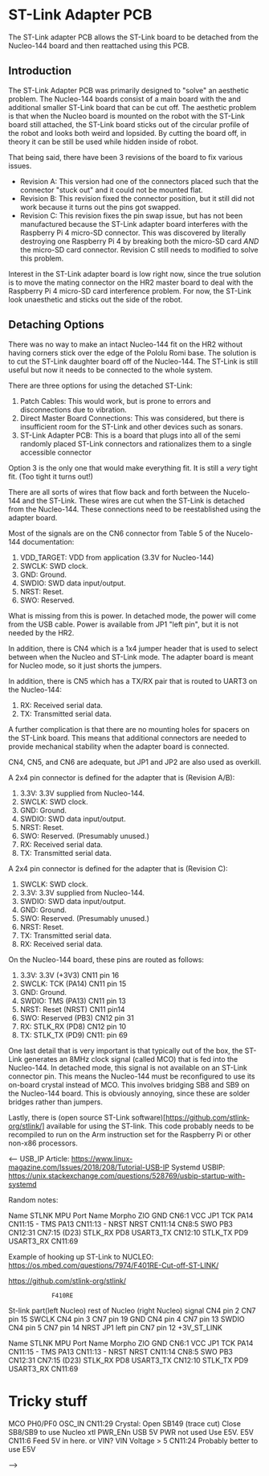 # ST-Link Adapter PCB

The ST-Link adapter PCB allows the ST-Link board to be detached from the Nucleo-144 board
and then reattached using this PCB.

## Introduction

The ST-Link Adapter PCB was primarily designed to "solve" an aesthetic problem.
The Nucleo-144 boards consist of a main board with the and additional smaller ST-Link board
that can be cut off.
The aesthetic problem is that when the Nucleo board is mounted on the robot
with the ST-Link board still attached,
the ST-Link board sticks out of the circular profile of the robot and looks both weird and lopsided.
By cutting the board off, in theory it can be still be used while hidden inside of robot.

That being said, there have been 3 revisions of the board to fix various issues.

* Revision A:
  This version had one of the connectors placed such that the connector "stuck out"
  and it could not be mounted flat.
* Revision B:
  This revision fixed the connector position,
  but it still did not work because it turns out the pins got swapped.
* Revision C:
  This revision fixes the pin swap issue, but has not been manufactured
  because the ST-Link adapter board interferes with the Raspberry Pi 4 micro-SD connector.
  This was discovered by literally destroying one Raspberry Pi 4
  by breaking both the micro-SD card *AND* the micro-SD card connector.
  Revision C still needs to modified to solve this problem.

Interest in the ST-Link adapter board is low right now,
since the true solution is to move the mating connector on the HR2 master board
to deal with the Raspberry Pi 4 micro-SD card interference problem.
For now, the ST-Link look unaesthetic and sticks out the side of the robot.

## Detaching Options

There was no way to make an intact Nucleo-144 fit on the HR2
without having corners stick over the edge of the Pololu Romi base.
The solution is to cut the ST-Link daughter board off of the Nucleo-144.
The ST-Link is still useful but now it needs to be connected to the whole system.

There are three options for using the detached ST-Link:

1. Patch Cables:
   This would work, but is prone to errors and disconnections due to vibration.
2. Direct Master Board Connections:
   This was considered, but there is insufficient room for the ST-Link and
   other devices such as sonars.
3. ST-Link Adapter PCB:
   This is a board that plugs into all of the semi randomly placed ST-Link connectors
   and rationalizes them to a single accessible connector

Option 3 is the only one that would make everything fit.
It is still a *very* tight fit.
(Too tight it turns out!)

There are all sorts of wires that flow back and forth between the Nucelo-144 and the ST-Link.
These wires are cut when the ST-Link is detached from the Nucleo-144.
These connections need to be reestablished using the adapter board.

Most of the signals are on the CN6 connector from Table 5 of the Nucelo-144 documentation:

1. VDD_TARGET: VDD from application (3.3V for Nucleo-144)
2. SWCLK: SWD clock.
3. GND: Ground.
4. SWDIO: SWD data input/output.
5. NRST: Reset.
6. SWO: Reserved.

What is missing from this is power.
In detached mode, the power will come from the USB cable.
Power is available from JP1 "left pin", but it is not needed by the HR2.

In addition, there is CN4 which is a 1x4 jumper header that is used to select between when
the Nucleo and ST-Link mode.
The adapter board is meant for Nucleo mode, so it just shorts the jumpers.

In addition, there is CN5 which has a TX/RX pair that is routed to UART3 on the Nucleo-144:

1. RX: Received serial data.
2. TX: Transmitted serial data.

A further complication is that there are no mounting holes for spacers on the ST-Link board.
This means that additional connectors are needed to provide mechanical stability when the
adapter board is connected.

CN4, CN5, and CN6 are adequate, but JP1 and JP2 are also used as overkill.

A 2x4 pin connector is defined for the adapter that is (Revision A/B):

1. 3.3V: 3.3V supplied from Nucleo-144.
2. SWCLK: SWD clock.
3. GND: Ground.
4. SWDIO: SWD data input/output.
5. NRST: Reset.
6. SWO: Reserved. (Presumably unused.)
7. RX: Received serial data.
8. TX: Transmitted serial data.

A 2x4 pin connector is defined for the adapter that is (Revision C):

1. SWCLK: SWD clock.
2. 3.3V: 3.3V supplied from Nucleo-144.
3. SWDIO: SWD data input/output.
4. GND: Ground.
5. SWO: Reserved. (Presumably unused.)
6. NRST: Reset.
7. TX: Transmitted serial data.
8. RX: Received serial data.

On the Nucleo-144 board, these pins are routed as follows:

1. 3.3V: 3.3V (+3V3) CN11 pin 16
2. SWCLK: TCK (PA14) CN11 pin 15
3. GND: Ground.
4. SWDIO: TMS (PA13) CN11 pin 13
5. NRST: Reset (NRST) CN11 pin14
6. SWO: Reserved (PB3) CN12 pin 31
7. RX: STLK_RX (PD8) CN12 pin 10
8. TX: STLK_TX (PD9) CN11:  pin 69

One last detail that is very important is that typically out of the box,
the ST-Link generates an 8MHz clock signal (called MCO) that is fed into the Nucleo-144.
In detached mode, this signal is not available on an ST-Link connector pin.
This means the Nucleo-144 must be reconfigured to use its on-board crystal instead of MCO.
This involves bridging SB8 and SB9 on the Nucleo-144 board.
This is obviously annoying, since these are solder bridges rather than jumpers.

Lastly, there is
(open source ST-Link software)[https://github.com/stlink-org/stlink/] available for
using the ST-link.
This code probably needs to be recompiled to run on the Arm instruction set for the Raspberry Pi
or other non-x86 processors.

<--
USB_IP Article:
    https://www.linux-magazine.com/Issues/2018/208/Tutorial-USB-IP
Systemd USBIP:
    https://unix.stackexchange.com/questions/528769/usbip-startup-with-systemd


Random notes:

Name      STLNK      MPU Port Name   Morpho      ZIO
GND       CN6:1
VCC       JP1
TCK                  PA14            CN11:15     -
TMS                  PA13            CN11:13     -
NRST                 NRST            CN11:14     CN8:5
SWO                  PB3             CN12:31     CN7:15 (D23)
STLK_RX              PD8 USART3_TX   CN12:10
STLK_TX              PD9 USART3_RX   CN11:69


Example of hooking up ST-Link to NUCLEO:
     https://os.mbed.com/questions/7974/F401RE-Cut-off-ST-LINK/

https://github.com/stlink-org/stlink/

				F410RE
St-link part(left Nucleo)	rest of Nucleo (right Nucleo)	signal
CN4 pin 2			CN7 pin 15			SWCLK
CN4 pin 3			CN7 pin 19			GND
CN4 pin 4			CN7 pin 13			SWDIO
CN4 pin 5			CN7 pin 14			NRST
JP1 left pin			CN7 pin 12			+3V_ST_LINK

Name      STLNK      MPU Port Name   Morpho      ZIO
GND       CN6:1
VCC       JP1
TCK                  PA14            CN11:15     -
TMS                  PA13            CN11:13     -
NRST                 NRST            CN11:14     CN8:5
SWO                  PB3             CN12:31     CN7:15 (D23)
STLK_RX              PD8 USART3_TX   CN12:10
STLK_TX              PD9 USART3_RX   CN11:69

# Tricky stuff
MCO                  PH0/PF0 OSC_IN  CN11:29                       Crystal: Open SB149 (trace cut)
                                                                   Close SB8/SB9 to use Nucleo xtl
PWR_ENn              USB 5V PWR      not used                      Use E5V.
E5V                                  CN11:6                        Feed 5V in here. or VIN?
VIN                  Voltage > 5     CN11:24                       Probably better to use E5V

-->

